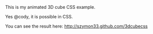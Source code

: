 This is my animated 3D cube CSS example.

Yes @cody, it is possible in CSS.

You can see the result here: http://szymon33.github.com/3dcubecss

